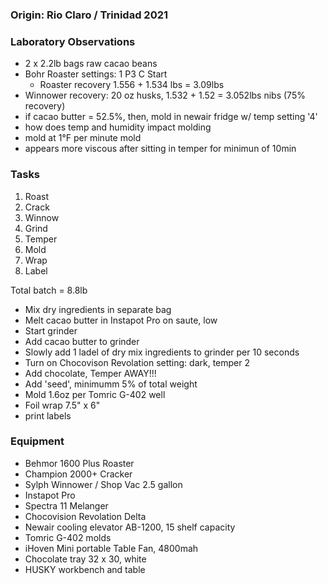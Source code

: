### Origin: Rio Claro / Trinidad 2021 

### Laboratory Observations
- 2 x 2.2lb bags raw cacao beans
- Bohr Roaster settings: 1 P3 C Start
  - Roaster recovery 1.556 + 1.534 lbs = 3.09lbs
- Winnower recovery: 20 oz husks, 1.532 + 1.52 = 3.052lbs nibs (75% recovery) 
- if cacao butter = 52.5%, then, mold in newair fridge w/ temp setting '4'
- how does temp and humidity impact molding
- mold at 1°F per minute mold
- appears more viscous after sitting in temper for minimun of 10min

### Tasks
1.  Roast
2. Crack
3. Winnow
4. Grind
5. Temper
6. Mold
7. Wrap
8. Label

Total batch = 8.8lb
- Mix dry ingredients in separate bag
- Melt cacao butter in Instapot Pro on saute, low
- Start grinder
- Add cacao butter to grinder 
- Slowly add 1 ladel of dry mix ingredients to grinder per 10 seconds 
- Turn on Chocovison Revolation setting: dark, temper 2
- Add chocolate, Temper AWAY!!!
- Add 'seed', minimumm 5% of total weight
- Mold 1.6oz per Tomric G-402 well
- Foil wrap 7.5" x 6" 
- print labels

### Equipment
- Behmor 1600 Plus Roaster
- Champion 2000+ Cracker
- Sylph Winnower / Shop Vac 2.5 gallon
- Instapot Pro
- Spectra 11 Melanger
- Chocovision Revolation Delta
- Newair cooling elevator AB-1200, 15 shelf capacity
- Tomric G-402 molds
- iHoven Mini portable Table Fan, 4800mah
- Chocolate tray 32 x 30, white
- HUSKY workbench and table
